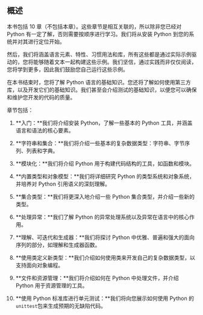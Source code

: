 ## 概述

本书包括 10 章（不包括本章）。这些章节是相互关联的，所以除非您已经对 Python 有一定了解，否则需要按顺序进行学习。我们将从安装 Python 到您的系统并对其进行定位开始。

然后，我们将涵盖语言元素、特性、习惯用法和库，所有这些都是通过实际示例驱动的，您将能够随着文本一起构建这些示例。我们坚信，通过实践而非仅仅阅读，您将学到更多，因此我们鼓励您自己运行这些示例。

在本书结束时，您将了解 Python 语言的基础知识。您还将了解如何使用第三方库，以及开发它们的基础知识。我们甚至会介绍测试的基础知识，以便您可以确保和维护您开发的代码的质量。

章节包括：

1.  **入门：**我们将介绍安装 Python，了解一些基本的 Python 工具，并涵盖语言和语法的核心要素。

1.  **字符串和集合：**我们将介绍一些基本的复杂数据类型：字符串、字节序列、列表和字典。

1.  **模块化：**我们将介绍 Python 用于构建代码结构的工具，如函数和模块。

1.  **内置类型和对象模型：**我们将详细研究 Python 的类型系统和对象系统，并培养对 Python 引用语义的深刻理解。

1.  **集合类型：**我们将更深入地介绍一些 Python 集合类型，并介绍一些新的类型。

1.  **处理异常：**我们了解 Python 的异常处理系统以及异常在语言中的核心作用。

1.  **理解、可迭代和生成器：**我们将探讨 Python 中优雅、普遍和强大的面向序列的部分，如理解和生成器函数。

1.  **使用类定义新类型：**我们介绍如何使用类来开发自己的复杂数据类型，以支持面向对象编程。

1.  **文件和资源管理：**我们将介绍如何在 Python 中处理文件，并介绍 Python 用于资源管理的工具。

1.  **使用 Python 标准库进行单元测试：**我们将向您展示如何使用 Python 的`unittest`包来生成预期的无缺陷代码。
